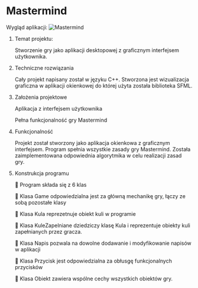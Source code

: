 # Mastermind

Wygląd aplikacji: ![Mastermind]([https://github.com/sneark/Mastermind/blob/main/Wyglad.PNG])

1. Temat projektu: 

      Stworzenie gry jako aplikacji desktopowej z graficznym interfejsem użytkownika.

2. Techniczne rozwiązania 

      Cały projekt napisany został w języku C++. Stworzona jest wizualizacja 
      graficzna w aplikacji okienkowej do której użyta została biblioteka SFML.

3. Założenia projektowe 

      Aplikacja z interfejsem użytkownika
   
      Pełna funkcjonalność gry Mastermind

5. Funkcjonalność 

      Projekt został stworzony jako aplikacja okienkowa z graficznym 
      interfejsem. 
      Program spełnia wszystkie zasady gry Mastermind. Została zaimplementowana odpowiednia algorytmika w celu realizacji zasad gry.

6. Konstrukcja programu 

       Program składa się z 6 klas

       Klasa Game odpowiedzialna jest za główną mechanikę gry, łączy ze sobą pozostałe klasy

       Klasa Kula reprezetnuje obiekt kuli w programie

       Klasa KuleZapelniane dziedziczy klasę Kula i reprezentuje obiekty kuli zapełnianych przez gracza.

       Klasa Napis pozwala na dowolne dodawanie i modyfikowanie napisów w aplikacji

       Klasa Przycisk jest odpowiedzialna za obłusgę funkcjonalnych przycisków

       Klasa Obiekt zawiera wspólne cechy wszystkich obiektów gry.

